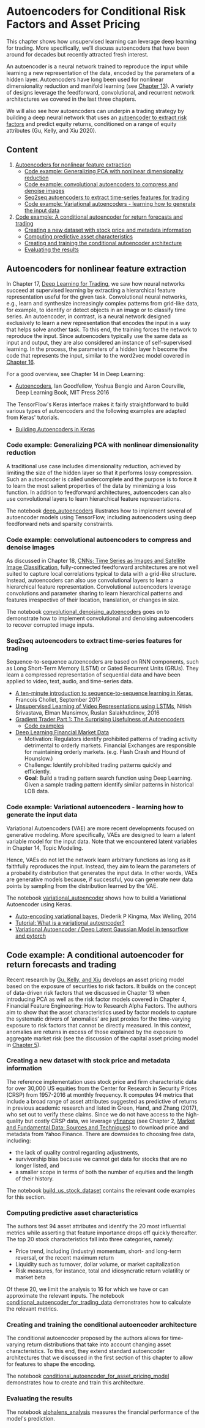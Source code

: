 # Autoencoders for Conditional Risk Factors and Asset Pricing

This chapter shows how unsupervised learning can leverage deep learning for trading. More specifically, we’ll discuss autoencoders that have been around for decades but recently attracted fresh interest.

An autoencoder is a neural network trained to reproduce the input while learning a new representation of the data, encoded by the parameters of a hidden layer. 
Autoencoders have long been used for nonlinear dimensionality reduction and manifold learning (see [Chapter 13](../13_unsupervised_learning)). 
A variety of designs leverage the feedforward, convolutional, and recurrent network architectures we covered in the last three chapters. 

We will also see how autoencoders can underpin a trading strategy by building a deep neural network that uses an [autoencoder to extract risk factors](https://www.aqr.com/Insights/Research/Working-Paper/Autoencoder-Asset-Pricing-Models) and predict equity returns, conditioned on a range of equity attributes (Gu, Kelly, and Xiu 2020).

## Content

1. [Autoencoders for nonlinear feature extraction](#autoencoders-for-nonlinear-feature-extraction)
    * [Code example: Generalizing PCA with nonlinear dimensionality reduction](#code-example-generalizing-pca-with-nonlinear-dimensionality-reduction)
    * [Code example: convolutional autoencoders to compress and denoise images](#code-example-convolutional-autoencoders-to-compress-and-denoise-images)
    * [Seq2seq autoencoders to extract time-series features for trading](#seq2seq-autoencoders-to-extract-time-series-features-for-trading)
    * [Code example: Variational autoencoders - learning how to generate the input data](#code-example-variational-autoencoders---learning-how-to-generate-the-input-data)
2. [Code example: A conditional autoencoder for return forecasts and trading](#code-example-a-conditional-autoencoder-for-return-forecasts-and-trading)
    * [Creating a new dataset with stock price and metadata information](#creating-a-new-dataset-with-stock-price-and-metadata-information)
    * [Computing predictive asset characteristics](#computing-predictive-asset-characteristics)
    * [Creating and training the conditional autoencoder architecture](#creating-and-training-the-conditional-autoencoder-architecture)
    * [Evaluating the results](#evaluating-the-results)

## Autoencoders for nonlinear feature extraction

In Chapter 17, [Deep Learning for Trading](../17_deep_learning), we saw how neural networks succeed at supervised learning by extracting a hierarchical feature representation useful for the given task. Convolutional neural networks, e.g., learn and synthesize increasingly complex patterns from grid-like data, for example, to identify or detect objects in an image or to classify time series. 
An autoencoder, in contrast, is a neural network designed exclusively to learn a new representation that encodes the input in a way that helps solve another task. To this end, the training forces the network to reproduce the input. Since autoencoders typically use the same data as input and output, they are also considered an instance of self-supervised learning. 
In the process, the parameters of a hidden layer h become the code that represents the input, similar to the word2vec model covered in [Chapter 16](../16_word_embeddings). 

For a good overview, see Chapter 14 in Deep Learning:
- [Autoencoders](http://www.deeplearningbook.org/contents/autoencoders.html), Ian Goodfellow, Yoshua Bengio and Aaron Courville, Deep Learning Book, MIT Press 2016

The TensorFlow's Keras interface makes it fairly straightforward to build various types of autoencoders and the following examples are adapted from Keras' tutorials.

- [Building Autoencoders in Keras](https://blog.keras.io/building-autoencoders-in-keras.html)

### Code example: Generalizing PCA with nonlinear dimensionality reduction

A traditional use case includes dimensionality reduction, achieved by limiting the size of the hidden layer so that it performs lossy compression. Such an autoencoder is called undercomplete and the purpose is to force it to learn the most salient properties of the data by minimizing a loss function. In addition to feedforward architectures, autoencoders can also use convolutional layers to learn hierarchical feature representations.

The notebook [deep_autoencoders](01_deep_autoencoders.ipynb) illustrates how to implement several of autoencoder models using TensorFlow, including autoencoders using deep feedforward nets and sparsity constraints. 
 
### Code example: convolutional autoencoders to compress and denoise images

As discussed in Chapter 18, [CNNs: Time Series as Images and Satellite Image Classification](../18_convolutional_neural_nets), fully-connected feedforward architectures are not well suited to capture local correlations typical to data with a grid-like structure. Instead, autoencoders can also use convolutional layers to learn a hierarchical feature representation. Convolutional autoencoders leverage convolutions and parameter sharing to learn hierarchical patterns and features irrespective of their location, translation, or changes in size.

The notebook [convolutional_denoising_autoencoders](02_convolutional_denoising_autoencoders.ipynb) goes on to demonstrate how to implement convolutional and denoising autoencoders to recover corrupted image inputs.

### Seq2seq autoencoders to extract time-series features for trading

Sequence-to-sequence autoencoders are based on RNN components, such as Long Short-Term Memory (LSTM) or Gated Recurrent Units (GRUs). They learn a compressed representation of sequential data and have been applied to video, text, audio, and time-series data.

- [A ten-minute introduction to sequence-to-sequence learning in Keras](https://blog.keras.io/a-ten-minute-introduction-to-sequence-to-sequence-learning-in-keras.html), Francois Chollet, September 2017
- [Unsupervised Learning of Video Representations using LSTMs](https://arxiv.org/abs/1502.04681), Nitish Srivastava, Elman Mansimov, Ruslan Salakhutdinov, 2016
- [Gradient Trader Part 1: The Surprising Usefulness of Autoencoders](https://rickyhan.com/jekyll/update/2017/09/14/autoencoders.html)
    - [Code examples](https://github.com/0b01/recurrent-autoencoder)
- [Deep Learning Financial Market Data](http://wp.doc.ic.ac.uk/hipeds/wp-content/uploads/sites/78/2017/01/Steven_Hutt_Deep_Networks_Financial.pdf)
    - Motivation: Regulators identify prohibited patterns of trading activity detrimental to orderly markets. Financial Exchanges are responsible for maintaining orderly markets. (e.g. Flash Crash and Hound of Hounslow.)
    - Challenge: Identify prohibited trading patterns quickly and efficiently.
    - **Goal**: Build a trading pattern search function using Deep Learning. Given a sample trading pattern identify similar patterns in historical LOB data.

### Code example: Variational autoencoders - learning how to generate the input data

Variational Autoencoders (VAE) are more recent developments focused on generative modeling. More specifically, VAEs are designed to learn a latent variable model for the input data. Note that we encountered latent variables in Chapter 14, Topic Modeling.

Hence, VAEs do not let the network learn arbitrary functions as long as it faithfully reproduces the input. Instead, they aim to learn the parameters of a probability distribution that generates the input data. In other words, VAEs are generative models because, if successful, you can generate new data points by sampling from the distribution learned by the VAE.

The notebook [variational_autoencoder](03_variational_autoencoder.ipynb) shows how to build a Variational Autoencoder using Keras.

- [Auto-encoding variational bayes](https://arxiv.org/abs/1312.6114), Diederik P Kingma, Max Welling, 2014
- [Tutorial: What is a variational autoencoder?](https://jaan.io/what-is-variational-autoencoder-vae-tutorial/)
- [Variational Autoencoder / Deep Latent Gaussian Model in tensorflow and pytorch](https://github.com/altosaar/variational-autoencoder)

## Code example: A conditional autoencoder for return forecasts and trading

Recent research by [Gu, Kelly, and Xiu](https://www.aqr.com/Insights/Research/Working-Paper/Autoencoder-Asset-Pricing-Models) develops an asset pricing model based on the exposure of securities to risk factors. It builds on the concept of data-driven risk factors that we discussed in Chapter 13 when introducing PCA as well as the risk factor models covered in Chapter 4, Financial Feature Engineering: How to Research Alpha Factors. 
The authors aim to show that the asset characteristics used by factor models to capture the systematic drivers of ‘anomalies’ are just proxies for the time-varying exposure to risk factors that cannot be directly measured. 
In this context, anomalies are returns in excess of those explained by the exposure to aggregate market risk (see the discussion of the capital asset pricing model in [Chapter 5](../05_strategy_evaluation)).

### Creating a new dataset with stock price and metadata information

The reference implementation uses stock price and firm characteristic data for over 30,000 US equities from the Center for Research in Security Prices (CRSP) from 1957-2016 at monthly frequency. It computes 94 metrics that include a broad range of asset attributes suggested as predictive of returns in previous academic research and listed in Green, Hand, and Zhang (2017), who set out to verify these claims.
Since we do not have access to the high-quality but costly CRSP data, we leverage [yfinance](https://github.com/ranaroussi/yfinance) (see Chapter 2, [Market and Fundamental Data: Sources and Techniques](../02_market_and_fundamental_data)) to download price and metadata from Yahoo Finance. There are downsides to choosing free data, including:
- the lack of quality control regarding adjustments, 
- survivorship bias because we cannot get data for stocks that are no longer listed, and
- a smaller scope in terms of both the number of equities and the length of their history. 

The notebook [build_us_stock_dataset](04_build_us_stock_dataset.ipynb) contains the relevant code examples for this section.

### Computing predictive asset characteristics

The authors test 94 asset attributes and identify the 20 most influential metrics while asserting that feature importance drops off quickly thereafter. The top 20 stock characteristics fall into three categories, namely:
- Price trend, including (industry) momentum, short- and long-term reversal, or the recent maximum return
- Liquidity such as turnover, dollar volume, or market capitalization
- Risk measures, for instance, total and idiosyncratic return volatility or market beta

Of these 20, we limit the analysis to 16 for which we have or can approximate the relevant inputs. The notebook [conditional_autoencoder_for_trading_data](05_conditional_autoencoder_for_trading_data.ipynb) demonstrates how to calculate the relevant metrics.

### Creating and training the conditional autoencoder architecture

The conditional autoencoder proposed by the authors allows for time-varying return distributions that take into account changing asset characteristics. 
To this end, they extend standard autoencoder architectures that we discussed in the first section of this chapter to allow for features to shape the encoding.

The notebook [conditional_autoencoder_for_asset_pricing_model](06_conditional_autoencoder_for_asset_pricing_model.ipynb) demonstrates how to create and train this architecture.

### Evaluating the results

The notebook [alphalens_analysis](07_alphalens_analysis.ipynb) measures the financial performance of the model's prediction.


